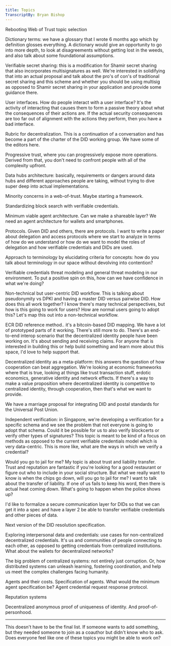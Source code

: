 ```yaml
---
title: Topics
TranscriptBy: Bryan Bishop
---
```


Rebooting Web of Trust topic selection

Dictionary terms: we have a glossary that I wrote 6 months ago which by definition glosses everything. A dictionary would give an opportunity to go into more depth, to look at disagreements without getting lost in the weeds, and also talk about some foundational assumptions.

Verifiable secret sharing: this is a modification for Shamir secret sharing that also incorporates multisignatures as well. We're interested in solidifying that into an actual proposal and talk about the pro's of con's of traditional secret sharing and this scheme and whether you should be using multisig as opposed to Shamir secret sharing in your application and provide some guidance there.

User interfaces. How do people interact with a user interface? It's the activity of interacting that causes them to form a passive theory about what the consequences of their actions are. If the actual security consequences are too far out of alignment with the actions they perform, then you have a bad interface.

Rubric for decentralization. This is a continuation of a conversation and has become a part of the charter of the DID working group. We have some of the editors here.

Progressive trust, where you can progressively expose more operations. Derived from that, you don't need to confront people with all of the complexity upfront.

Data hubs architecture: basically, requirements or dangers around data hubs and different approaches people are taking, without trying to dive super deep into actual implementations.

Minority concerns in a web-of-trust. Maybe starting a framework.

Standardizing block search with verifiable credentials.

Minimum viable agent architecture. Can we make a shareable layer? We need an agent architecture for wallets and smartphones.

Protocols. Given DID and others, there are protocols. I want to write a paper about delegation and access protocols where we start to analyze in terms of how do we understand or how do we want to model the roles of delegation and how verifiable credentials and DIDs are used.

Approach to terminology by elucidating criteria for concepts: how do you talk about terminology in our space without devolving into contention?

Verifiable credentials threat modeling and general threat modeling in our environment. To put a positive spin on this, how can we have confidence in what we're doing?

Non-technical but user-centric DID workflow. This is talking about pseudonymity vs DPKI and having a master DID versus pairwise DID. How does this all work together? I know there's many technical perspectives, but how is this going to work for users? How are normal users going to adopt this? Let's map this out into a non-technical workflow.

ECR DID reference method.. it's a bitcoin-based DID mapping. We have a lot of prototyped parts of it working. There's still more to do. There's an end-to-end interop scenario that the decentralized identity people have been working on. It's about sending and receiving claims. For anyone that is interested in building this or help build something and learn more about this space, I'd love to help support that.

Decentralized identity as a meta-platform: this answers the question of how cooperation can beat aggregation. We're looking at economic frameworks where that is true, looking at things like trust transaction stuff, erdotic economics, generative identity and network effects. If there's a way to make a value proposition where decentralized identity is competitive to centralized identity, through cooperation, then that's what we want to provide.

We have a marriage proposal for integrating DID and postal standards for the Universal Post Union.

Independent verification: in Singapore, we're developing a verification for a specific schema and we see the problem that not everyone is going to adopt that schema. Could it be possible for us to also verify blockcerts or verify other types of signatures? This topic is meant to be kind of a focus on methods as opposed to the current verifiable credentials model which is very data-centric. This is more like, what are the ways in which we verify a credential?

Would you go to jail for me? My topic is about trust and liability transfer. Trust and reputation are fantastic if you're looking for a good restaurant or figure out who to include in your social structure. But what we really want to know is when the chips go down, will you go to jail for me? I want to talk about the transfer of liability. If one of us fails to keep his word, then there is actual heat coming down. What's going to happen when the police shows up?

I'd like to formalize a secure communication layer for DIDs so that we can get it into a spec and have a layer 2 be able to transfer verifiable credentials and other pieces of data.

Next version of the DID resolution specification.

Exploring interpersonal data and credentials: use cases for non-centralized decentralized credentials. It's us and communities of people connecting to each other, as opposed to getting credentials from centralized institutions. What about the wallets for decentralized networks?

The big problem of centralized systems: not entirely just corruption. Or, how distributed systems can unleash learning, fostering coordination, and help us meet the complex challenges facing humanity.

Agents and their costs. Specification of agents. What would the minimum agent specification be? Agent credential request response protocol.

Reputation systems

Decentralized anonymous proof of uniqueness of identity. And proof-of-personhood.

----

This doesn't have to be the final list. If someone wants to add something, but they needed someone to join as a coauthor but didn't know who to ask. Does everyone feel like one of these topics you might be able to work on?

